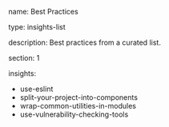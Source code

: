 name: Best Practices

type: insights-list

description: Best practices from a curated list.

section: 1

insights:
   - use-eslint
   - split-your-project-into-components
   - wrap-common-utilities-in-modules
   - use-vulnerability-checking-tools

